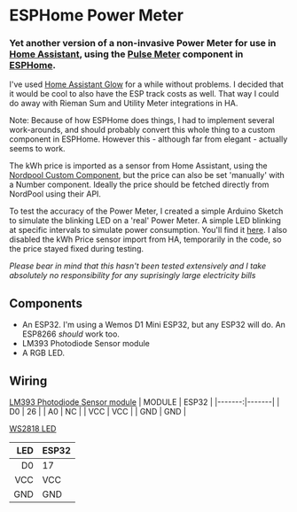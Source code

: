 ESPHome Power Meter
====================

### Yet another version of a non-invasive Power Meter for use in [Home Assistant](https://www.home-assistant.io/), using the [Pulse Meter](https://esphome.io/components/sensor/pulse_meter.html) component in [ESPHome](https://esphome.io/). ###

I've used [Home Assistant Glow](https://github.com/klaasnicolaas/home-assistant-glow) for a while without problems. I decided that it would be cool to also have the ESP track costs as well. That way I could do away with Rieman Sum and Utility Meter integrations in HA. 

Note: Because of how ESPHome does things, I had to implement several work-arounds, and should probably convert this whole thing to a custom component in ESPHome. However this - although far from elegant - actually seems to work.

The kWh price is imported as a sensor from Home Assistant, using the [Nordpool Custom Component](https://github.com/custom-components/nordpool), but the price can also be set 'manually' with a Number component. Ideally the price should be fetched directly from NordPool using their API.

To test the accuracy of the Power Meter, I created a simple Arduino Sketch to simulate the blinking LED on a 'real' Power Meter. A simple LED blinking at specific intervals to simulate power consumption. You'll find it [here](https://github.com/zenzay/arduino-projects/tree/main/power-meter-pulse-led). I also disabled the kWh Price sensor import from HA, temporarily in the code, so the price stayed fixed during testing.

*Please bear in mind that this hasn't been tested extensively and I take absolutely no responsibility for any suprisingly large electricity bills*

Components
-----------

* An ESP32. I'm using a Wemos D1 Mini ESP32, but any ESP32 will do. An ESP8266 *should* work too.
* LM393 Photodiode Sensor module
* A RGB LED.

Wiring
-------

[LM393 Photodiode Sensor module](https://www.mysensors.org/build/light-lm393)
| MODULE | ESP32 |
|-------:|-------|
|    D0  |   26  |
|    A0  |   NC  |
|   VCC  |  VCC  |
|   GND  |  GND  |

[WS2818 LED](https://randomnerdtutorials.com/guide-for-ws2812b-addressable-rgb-led-strip-with-arduino/)

| LED  | ESP32 |
|-----:|-------|
|   D0 |   17  |
|  VCC |  VCC  |
|  GND |  GND  |

